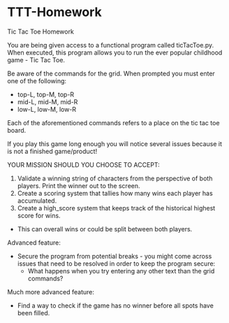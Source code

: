 # TTT-Homework
Tic Tac Toe Homework

You are being given access to a functional program called ticTacToe.py. When executed, this program allows you to run the ever popular childhood game - Tic Tac Toe. 

Be aware of the commands for the grid. When prompted you must enter one of the following: 

* top-L, top-M, top-R
* mid-L, mid-M, mid-R
* low-L, low-M, low-R

Each of the aforementioned commands refers to a place on the tic tac toe board. 

If you play this game long enough you will notice several issues because it is not a finished game/product!

YOUR MISSION SHOULD YOU CHOOSE TO ACCEPT:
1. Validate a winning string of characters from the perspective of both players. Print the winner out to the screen. 
2. Create a scoring system that tallies how many wins each player has accumulated. 
3. Create a high_score system that keeps track of the historical highest score for wins. 
  * This can overall wins or could be split between both players.
  
Advanced feature:
* Secure the program from potential breaks - you might come across issues that need to be resolved in order to keep the program secure:
  * What happens when you try entering any other text than the grid commands? 

Much more advanced feature:
* Find a way to check if the game has no winner before all spots have been filled.
